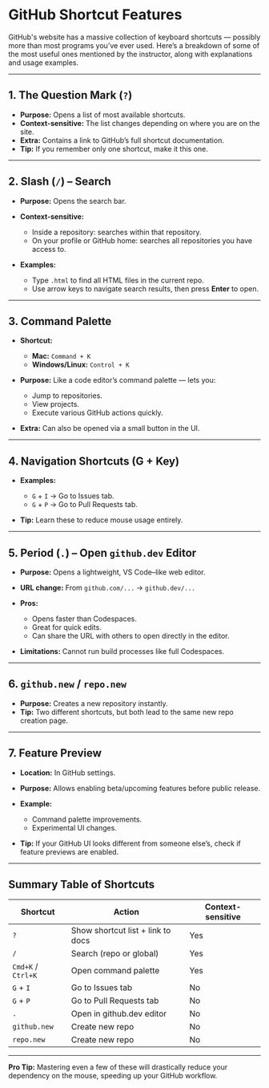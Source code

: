 # GitHub Shortcut Features

GitHub's website has a massive collection of keyboard shortcuts — possibly more than most programs you’ve ever used. Here’s a breakdown of some of the most useful ones mentioned by the instructor, along with explanations and usage examples.

---

## 1. **The Question Mark (`?`)**

* **Purpose:** Opens a list of most available shortcuts.
* **Context-sensitive:** The list changes depending on where you are on the site.
* **Extra:** Contains a link to GitHub’s full shortcut documentation.
* **Tip:** If you remember only one shortcut, make it this one.

---

## 2. **Slash (`/`) – Search**

* **Purpose:** Opens the search bar.
* **Context-sensitive:**

  * Inside a repository: searches within that repository.
  * On your profile or GitHub home: searches all repositories you have access to.
* **Examples:**

  * Type `.html` to find all HTML files in the current repo.
  * Use arrow keys to navigate search results, then press **Enter** to open.

---

## 3. **Command Palette**

* **Shortcut:**

  * **Mac:** `Command + K`
  * **Windows/Linux:** `Control + K`
* **Purpose:** Like a code editor’s command palette — lets you:

  * Jump to repositories.
  * View projects.
  * Execute various GitHub actions quickly.
* **Extra:** Can also be opened via a small button in the UI.

---

## 4. **Navigation Shortcuts (G + Key)**

* **Examples:**

  * `G` + `I` → Go to Issues tab.
  * `G` + `P` → Go to Pull Requests tab.
* **Tip:** Learn these to reduce mouse usage entirely.

---

## 5. **Period (`.`) – Open `github.dev` Editor**

* **Purpose:** Opens a lightweight, VS Code–like web editor.
* **URL change:** From `github.com/...` → `github.dev/...`
* **Pros:**

  * Opens faster than Codespaces.
  * Great for quick edits.
  * Can share the URL with others to open directly in the editor.
* **Limitations:** Cannot run build processes like full Codespaces.

---

## 6. **`github.new` / `repo.new`**

* **Purpose:** Creates a new repository instantly.
* **Tip:** Two different shortcuts, but both lead to the same new repo creation page.

---

## 7. **Feature Preview**

* **Location:** In GitHub settings.
* **Purpose:** Allows enabling beta/upcoming features before public release.
* **Example:**

  * Command palette improvements.
  * Experimental UI changes.
* **Tip:** If your GitHub UI looks different from someone else’s, check if feature previews are enabled.

---

## Summary Table of Shortcuts

| Shortcut           | Action                            | Context-sensitive |
| ------------------ | --------------------------------- | ----------------- |
| `?`                | Show shortcut list + link to docs | Yes               |
| `/`                | Search (repo or global)           | Yes               |
| `Cmd+K` / `Ctrl+K` | Open command palette              | Yes               |
| `G` + `I`          | Go to Issues tab                  | No                |
| `G` + `P`          | Go to Pull Requests tab           | No                |
| `.`                | Open in github.dev editor         | No                |
| `github.new`       | Create new repo                   | No                |
| `repo.new`         | Create new repo                   | No                |

---

**Pro Tip:** Mastering even a few of these will drastically reduce your dependency on the mouse, speeding up your GitHub workflow.
